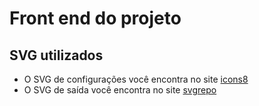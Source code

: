 # Front end do projeto
## SVG utilizados
- O SVG de configurações você encontra no site [icons8](https://icons8.com/icon/2969/settings%22%3ESettings<)
- O SVG de saída você encontra no site [svgrepo](https://www.svgrepo.com/svg/475897/sign-out)